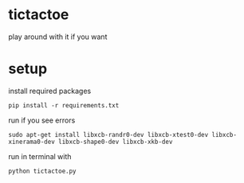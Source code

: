 # tictactoe
play around with it if you want
# setup
install required packages
```
pip install -r requirements.txt
```
run if you see errors
```
sudo apt-get install libxcb-randr0-dev libxcb-xtest0-dev libxcb-xinerama0-dev libxcb-shape0-dev libxcb-xkb-dev
```

run in terminal with
```
python tictactoe.py
```
